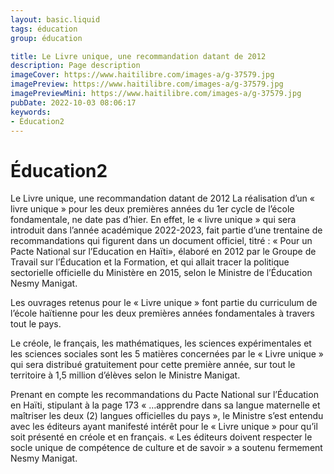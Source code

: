 ```yaml
---
layout: basic.liquid
tags: éducation
group: éducation

title: Le Livre unique, une recommandation datant de 2012
description: Page description
imageCover: https://www.haitilibre.com/images-a/g-37579.jpg
imagePreview: https://www.haitilibre.com/images-a/g-37579.jpg
imagePreviewMini: https://www.haitilibre.com/images-a/g-37579.jpg
pubDate: 2022-10-03 08:06:17
keywords:
- Éducation2
---
```


# Éducation2

Le Livre unique, une recommandation datant de 2012
La réalisation d’un « livre unique » pour les deux premières années du 1er cycle de l’école fondamentale, ne date pas d’hier. En effet, le « livre unique » qui sera introduit dans l’année académique 2022-2023, fait partie d’une trentaine de recommandations qui figurent dans un document officiel, titré : « Pour un Pacte National sur l’Education en Haïti», élaboré en 2012 par le Groupe de Travail sur l’Éducation et la Formation, et qui allait tracer la politique sectorielle officielle du Ministère en 2015, selon le Ministre de l’Éducation Nesmy Manigat.

Les ouvrages retenus pour le « Livre unique » font partie du curriculum de l’école haïtienne pour les deux premières années fondamentales à travers tout le pays.

Le créole, le français, les mathématiques, les sciences expérimentales et les sciences sociales sont les 5 matières concernées par le « Livre unique » qui sera distribué gratuitement pour cette première année, sur tout le territoire à 1,5 million d’élèves selon le Ministre Manigat.

Prenant en compte les recommandations du Pacte National sur l’Éducation en Haïti, stipulant à la page 173 « …apprendre dans sa langue maternelle et maîtriser les deux (2) langues officielles du pays », le Ministre s’est entendu avec les éditeurs ayant manifesté intérêt pour le « Livre unique » pour qu’il soit présenté en créole et en français. « Les éditeurs doivent respecter le socle unique de compétence de culture et de savoir » a soutenu fermement Nesmy Manigat.
